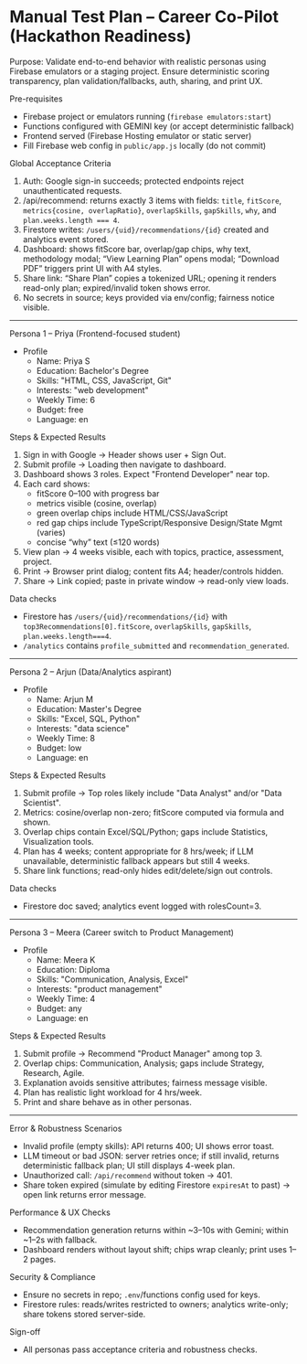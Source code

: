# Manual Test Plan – Career Co-Pilot (Hackathon Readiness)

Purpose: Validate end-to-end behavior with realistic personas using Firebase emulators or a staging project. Ensure deterministic scoring transparency, plan validation/fallbacks, auth, sharing, and print UX.

Pre-requisites
- Firebase project or emulators running (`firebase emulators:start`)
- Functions configured with GEMINI key (or accept deterministic fallback)
- Frontend served (Firebase Hosting emulator or static server)
- Fill Firebase web config in `public/app.js` locally (do not commit)

Global Acceptance Criteria
1) Auth: Google sign-in succeeds; protected endpoints reject unauthenticated requests.
2) /api/recommend: returns exactly 3 items with fields: `title`, `fitScore`, `metrics{cosine, overlapRatio}`, `overlapSkills`, `gapSkills`, `why`, and `plan.weeks.length === 4`.
3) Firestore writes: `/users/{uid}/recommendations/{id}` created and analytics event stored.
4) Dashboard: shows fitScore bar, overlap/gap chips, why text, methodology modal; “View Learning Plan” opens modal; “Download PDF” triggers print UI with A4 styles.
5) Share link: “Share Plan” copies a tokenized URL; opening it renders read-only plan; expired/invalid token shows error.
6) No secrets in source; keys provided via env/config; fairness notice visible.

---

Persona 1 – Priya (Frontend-focused student)
- Profile
  - Name: Priya S
  - Education: Bachelor's Degree
  - Skills: "HTML, CSS, JavaScript, Git"
  - Interests: "web development"
  - Weekly Time: 6
  - Budget: free
  - Language: en

Steps & Expected Results
1) Sign in with Google → Header shows user + Sign Out.
2) Submit profile → Loading then navigate to dashboard.
3) Dashboard shows 3 roles. Expect "Frontend Developer" near top.
4) Each card shows:
   - fitScore 0–100 with progress bar
   - metrics visible (cosine, overlap)
   - green overlap chips include HTML/CSS/JavaScript
   - red gap chips include TypeScript/Responsive Design/State Mgmt (varies)
   - concise “why” text (≤120 words)
5) View plan → 4 weeks visible, each with topics, practice, assessment, project.
6) Print → Browser print dialog; content fits A4; header/controls hidden.
7) Share → Link copied; paste in private window → read-only view loads.

Data checks
- Firestore has `/users/{uid}/recommendations/{id}` with `top3Recommendations[0].fitScore`, `overlapSkills`, `gapSkills`, `plan.weeks.length===4`.
- `/analytics` contains `profile_submitted` and `recommendation_generated`.

---

Persona 2 – Arjun (Data/Analytics aspirant)
- Profile
  - Name: Arjun M
  - Education: Master's Degree
  - Skills: "Excel, SQL, Python"
  - Interests: "data science"
  - Weekly Time: 8
  - Budget: low
  - Language: en

Steps & Expected Results
1) Submit profile → Top roles likely include "Data Analyst" and/or "Data Scientist".
2) Metrics: cosine/overlap non-zero; fitScore computed via formula and shown.
3) Overlap chips contain Excel/SQL/Python; gaps include Statistics, Visualization tools.
4) Plan has 4 weeks; content appropriate for 8 hrs/week; if LLM unavailable, deterministic fallback appears but still 4 weeks.
5) Share link functions; read-only hides edit/delete/sign out controls.

Data checks
- Firestore doc saved; analytics event logged with rolesCount=3.

---

Persona 3 – Meera (Career switch to Product Management)
- Profile
  - Name: Meera K
  - Education: Diploma
  - Skills: "Communication, Analysis, Excel"
  - Interests: "product management"
  - Weekly Time: 4
  - Budget: any
  - Language: en

Steps & Expected Results
1) Submit profile → Recommend "Product Manager" among top 3.
2) Overlap chips: Communication, Analysis; gaps include Strategy, Research, Agile.
3) Explanation avoids sensitive attributes; fairness message visible.
4) Plan has realistic light workload for 4 hrs/week.
5) Print and share behave as in other personas.

---

Error & Robustness Scenarios
- Invalid profile (empty skills): API returns 400; UI shows error toast.
- LLM timeout or bad JSON: server retries once; if still invalid, returns deterministic fallback plan; UI still displays 4-week plan.
- Unauthorized call: `/api/recommend` without token → 401.
- Share token expired (simulate by editing Firestore `expiresAt` to past) → open link returns error message.

Performance & UX Checks
- Recommendation generation returns within ~3–10s with Gemini; within ~1–2s with fallback.
- Dashboard renders without layout shift; chips wrap cleanly; print uses 1–2 pages.

Security & Compliance
- Ensure no secrets in repo; `.env`/functions config used for keys.
- Firestore rules: reads/writes restricted to owners; analytics write-only; share tokens stored server-side.

Sign-off
- All personas pass acceptance criteria and robustness checks.

